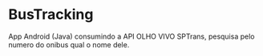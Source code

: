 # BusTracking
App Android (Java) consumindo a API OLHO VIVO SPTrans, pesquisa pelo numero do onibus qual o nome dele.
